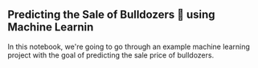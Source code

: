 ## Predicting the Sale of Bulldozers 🚜 using Machine Learnin
In this notebook, we're going to go through an example machine learning project with the goal of predicting the sale price of bulldozers.
